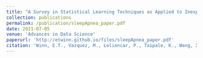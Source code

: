 ```yaml
---
title: "A Survey in Statistical Learning Techniques as Applied to Inexpensive Pediatric Obstructive Sleep Apnea Data"
collection: publications
permalink: /publication/sleepApnea_paper.pdf
date: 2021-07-05
venue: 'Advances in Data Science'
paperurl: 'http://etwinn.github.io/files/sleepApnea_paper.pdf'
citation: 'Winn, E.T., Vazquez, M., Loliencar, P., Taipale, K., Wang, X., Heo, G. (2021). A Survey of Statistical Learning Techniques as Applied to Inexpensive Pediatric Obstructive Sleep Apnea Data. In: Demir, I., Lou, Y., Wang, X., Welker, K. (eds) <i> Advances in Data Science. Association for Women in Mathematics Series<\i>, vol 26. Springer, Cham. .'
---
```

